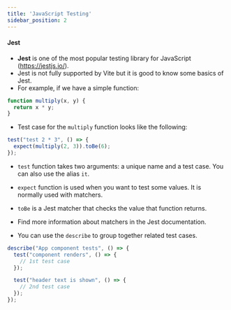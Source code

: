 ```yaml
---
title: 'JavaScript Testing'
sidebar_position: 2
---
```


#### Jest

- **Jest** is one of the most popular testing library for JavaScript (https://jestjs.io/).
- Jest is not fully supported by Vite but it is good to know some basics of Jest.
- For example, if we have a simple function:

```js
function multiply(x, y) {
  return x * y;
}
```
- Test case for the `multiply` function looks like the following:

```js
test("test 2 * 3", () => {
  expect(multiply(2, 3)).toBe(6);
});
```
- `test` function takes two arguments: a unique name and a test case. You can also use the alias `it`.
- `expect` function is used when you want to test some values. It is normally used with matchers.
- `toBe` is a Jest matcher that checks the value that function returns.
- Find more information about matchers in the Jest documentation.

- You can use the `describe` to group together related test cases.

```js
describe("App component tests", () => {
  test("component renders", () => {
    // 1st test case
  });

  test("header text is shown", () => {
    // 2nd test case
  });
});
```